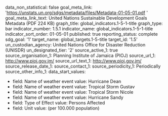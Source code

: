 data_non_statistical: false
goal_meta_link: 'https://unstats.un.org/sdgs/metadata/files/Metadata-01-05-01.pdf '
goal_meta_link_text: United Nations Sustainable Development Goals Metadata (PDF 224
  KB)
graph_title: global_indicators.1-5-1-title
graph_type: bar
indicator_number: 1.5.1
indicator_name: global_indicators.1-5-1-title
indicator_sort_order: 01-05-01
published: true
reporting_status: complete
sdg_goal: '1'
target_name: global_targets.1-5-title
target_id: '1.5'
un_custodian_agency: United Nations Office for Disaster Reduction (UNISDR)
un_designated_tier: '2'
source_active_1: true
source_organisation_1: Planning Institute of Jamaica (PIOJ)
source_url_1: http://www.pioj.gov.jm/
source_url_text_1: http://www.pioj.gov.jm/
source_release_date_1: 
source_contact_1: 
source_periodicity_1: Periodically
source_other_info_1: 
data_start_values:
  - field: Name of weather event
    value: Hurricane Dean
  - field: Name of weather event
    value: Tropical Storm Gustav
  - field: Name of weather event
    value: Tropical Storm Nicole
  - field: Name of weather event
    value: Hurricane Sandy
  - field: Type of Effect
    value: Persons Affected
  - field: Unit
    value: (per 100.000 population)
